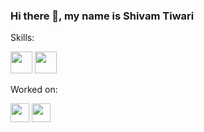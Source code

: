 ### Hi there 👋, my name is Shivam Tiwari

Skills:

<img src='https://img.shields.io/badge/Java-ED8B00?style=for-the-badge&logo=java&logoColor=white' height='35'/> 
<img src='https://img.shields.io/badge/MySQL-00000F?style=for-the-badge&logo=mysql&logoColor=white' height='35' />

Worked on:

<img src='https://img.shields.io/badge/Android-3DDC84?style=for-the-badge&logo=android&logoColor=white' height='30'/> 
<img src='https://img.shields.io/badge/-UltraSonic%20Sensor-3DDC84?style=for-the-badge&logo=ultrasonic&logoColor=blue' height='30'/>

<!--
**Shivam4819/Shivam4819** is a ✨ _special_ ✨ repository because its `README.md` (this file) appears on your GitHub profile.

Here are some ideas to get you started:

- 🔭 I’m currently working on self project
- 🌱 I’m currently improving my knowledge on Algorithm 
- 📫 How to reach me: [Linkedin](https://www.linkedin.com/in/shivam-tiwari-b92163173/) | [shivam4819@gmail.com]()
-->

